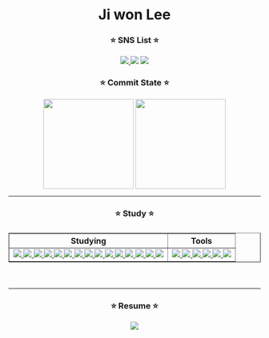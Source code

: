 <div align="center">
 <h1>Ji won Lee</h1>
 <h3>⭐ SNS List ⭐</h3>
 <a href="https://coddingjiwon.tistory.com/" target="_blank"><img src="https://img.shields.io/badge/Tistory-248BFB?style=flat-square&logo=Thingiverse&logoColor=white"/> </a>
 <a href="https://www.instagram.com/ji._.onee/" target="_blank"><img src="https://img.shields.io/badge/instargram-E4405F?style=flat-square&logo=Instagram&logoColor=white"/></a>
 <a href="mailto:kusa1230@naver.com" target="_blank"><img src="https://img.shields.io/badge/Email-03C75A?style=flat-square&logo=Naver&logoColor=white"/></a>

 <h3>⭐ Commit State ⭐</h3>
<!--  <div style="display:flex;">
  <img src="https://github-readme-stats.vercel.app/api?username=jiwonman&show_icons=true">
  <a href="https://github.com/jiwonman"><img src="https://github-readme-stats.vercel.app/api/top-langs/?username=jiwonman&show_icons=true&hide_border=true&title_color=004386&icon_color=004386&layout=compact"></a>
 </div> -->
 <img align="center" style="height:180px" src="https://github-readme-stats.vercel.app/api?username=jiwonman" /></a>
 <img align="center" style="height:180px" src="https://github-readme-stats.vercel.app/api/top-langs/?username=jiwonman&layout=compact" /></a> 
 <hr>
 <h3>⭐ Study ⭐<h3>
 <table border="1">
  <thead>
   <tr>
    <th>Studying</th>
    <th>Tools</th>
   </tr>
  </thead>
  <tbody>
   <td>
    <a href="https://coddingjiwon.tistory.com/" target="_blank"><img src="https://img.shields.io/badge/Nodejs-339933?style=flat-square&logo=Node.js&logoColor=white"/> </a><a href="https://coddingjiwon.tistory.com/" target="_blank"><img src="https://img.shields.io/badge/React-61DAFB?style=flat-square&logo=React&logoColor=black"/> </a><a href="https://coddingjiwon.tistory.com/" target="_blank"><img src="https://img.shields.io/badge/NVIDIA-76B900?style=flat-square&logo=NVIDIA&logoColor=white"/> </a><a href="https://coddingjiwon.tistory.com/" target="_blank"><img src="https://img.shields.io/badge/python-3776AB?style=flat-square&logo=python&logoColor=white"/> </a><a href="https://coddingjiwon.tistory.com/" target="_blank"><img src="https://img.shields.io/badge/HTML5-E34F26?style=flat-square&logo=HTML5&logoColor=white"/> </a><a href="https://coddingjiwon.tistory.com/" target="_blank"><img src="https://img.shields.io/badge/Nodejs-339933?style=flat-square&logo=Node.js&logoColor=white"/> </a><a href="https://coddingjiwon.tistory.com/" target="_blank"><img src="https://img.shields.io/badge/Yolo-00FFFF?style=flat-square&logo=Yolo&logoColor=black"/> </a><a href="https://coddingjiwon.tistory.com/" target="_blank"><img src="https://img.shields.io/badge/CSS-1572B6?style=flat-square&logo=CSS3&logoColor=white"/> </a><a href="https://coddingjiwon.tistory.com/" target="_blank"><img src="https://img.shields.io/badge/MySQL-4479A1?style=flat-square&logo=MySQL&logoColor=white"/> </a><a href="https://coddingjiwon.tistory.com/" target="_blank"><img src="https://img.shields.io/badge/NPM-CB3837?style=flat-square&logo=npm&logoColor=white"/> </a><a href="https://coddingjiwon.tistory.com/" target="_blank"><img src="https://img.shields.io/badge/Spring Boot-6DB33F?style=flat-square&logo=Spring Boot&logoColor=white"/> </a><a href="https://coddingjiwon.tistory.com/" target="_blank"><img src="https://img.shields.io/badge/JavaScript-F7Df1E?style=flat-square&logo=JavaScript&logoColor=black"/> </a><a href="https://coddingjiwon.tistory.com/" target="_blank"><img src="https://img.shields.io/badge/Java-007396?style=flat-square&logo=Java&logoColor=white"/> </a><a href="https://coddingjiwon.tistory.com/" target="_blank"><img src="https://img.shields.io/badge/Raspberry Pi-A22846?style=flat-square&logo=Raspberry Pi&logoColor=white"/> </a><a href="https://coddingjiwon.tistory.com/" target="_blank"><img src="https://img.shields.io/badge/Passport-34E27A?style=flat-square&logo=Passport&logoColor=white"/> </a>
   </td>
   <td>
    <a href="https://coddingjiwon.tistory.com/" target="_blank"><img src="https://img.shields.io/badge/Visual Studio Code-007ACC?style=flat-square&logo=Visual Studio Code&logoColor=white"/> </a><a href="https://coddingjiwon.tistory.com/" target="_blank"><img src="https://img.shields.io/badge/Intellij IDEA-000000?style=flat-square&logo=Intellij IDEA&logoColor=white"/> </a><a href="https://coddingjiwon.tistory.com/" target="_blank"><img src="https://img.shields.io/badge/Jupyter-F37626?style=flat-square&logo=Jupyter&logoColor=white"/> </a><a href="https://coddingjiwon.tistory.com/" target="_blank"><img src="https://img.shields.io/badge/Notion-000000?style=flat-square&logo=Notion&logoColor=white"/> </a><a href="https://coddingjiwon.tistory.com/" target="_blank"><img src="https://img.shields.io/badge/Git-F05032?style=flat-square&logo=Git&logoColor=white"/> </a><a href="https://coddingjiwon.tistory.com/" target="_blank"><img src="https://img.shields.io/badge/Postman-FF6C37?style=flat-square&logo=Postman&logoColor=white"/> </a>
   </td>
  </tbody>
 </table>
 <br>
 <hr>
  <h3>⭐ Resume ⭐</h3>
  <a href="https://www.notion.so/coddingjiwon/c5996885da8f4195973ae271c6782d5f" target="_blank"><img src="https://img.shields.io/badge/portfolio-181717?style=flat-square&logo=Notion&logoColor=white"/> </a>
</div>
